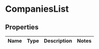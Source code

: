 # CompaniesList

## Properties
Name | Type | Description | Notes
------------ | ------------- | ------------- | -------------
